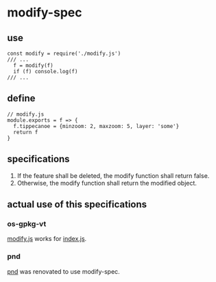 # modify-spec
## use
```node
const modify = require('./modify.js')
/// ...
  f = modify(f)
  if (f) console.log(f)
/// ...
```

## define
```node
// modify.js
module.exports = f => {
  f.tippecanoe = {minzoom: 2, maxzoom: 5, layer: 'some'}
  return f
}
```

## specifications
1. If the feature shall be deleted, the modify function shall return false.
2. Otherwise, the modify function shall return the modified object.

## actual use of this specifications
### os-gpkg-vt
[modify.js](https://github.com/hfu/os-gpkg-vt/blob/master/modify.js) works for [index.js](https://github.com/hfu/os-gpkg-vt/blob/master/index.js).

### pnd
[pnd](https://github.com/hfu/pnd/) was renovated to use modify-spec. 
